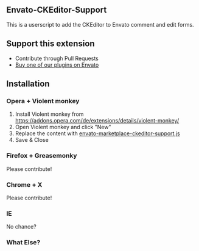 Envato-CKEditor-Support
----------------------

This is a userscript to add the CKEditor to Envato comment and edit forms.

Support this extension
----------------------

* Contribute through Pull Requests
* [Buy one of our plugins on Envato](http://codecanyon.net/user/scrobbleme/portfolio?ref=scrobbleme)

Installation
----------------------

### Opera + Violent monkey

1. Install Violent monkey from https://addons.opera.com/de/extensions/details/violent-monkey/
1. Open Violent monkey and click "New"
1. Replace the content with [envato-marketplace-ckeditor-support.js](https://github.com/scrobbleme/Envato-CKEditor-Support/raw/master/envato-marketplace-ckeditor-support.js)
1. Save & Close

### Firefox + Greasemonky 

Please contribute!

### Chrome + X 

Please contribute!

### IE 

No chance?

### What Else?
